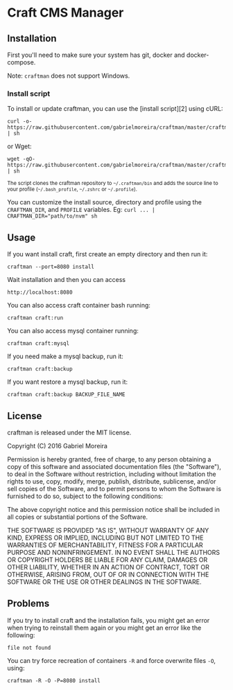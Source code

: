 # Craft CMS Manager

## Installation

First you'll need to make sure your system has git, docker and docker-compose. 

Note: `craftman` does not support Windows.

### Install script

To install or update craftman, you can use the [install script][2] using cURL:

    curl -o- https://raw.githubusercontent.com/gabrielmoreira/craftman/master/craftman_install | sh

or Wget:

    wget -qO- https://raw.githubusercontent.com/gabrielmoreira/craftman/master/craftman_install | sh

<sub>The script clones the craftman repository to `~/.craftman/bin` and adds the source line to your profile (`~/.bash_profile`, `~/.zshrc` or `~/.profile`).</sub>

You can customize the install source, directory and profile using the `CRAFTMAN_DIR`, and `PROFILE` variables.
Eg: `curl ... | CRAFTMAN_DIR="path/to/nvm" sh`


## Usage

If you want install craft, first create an empty directory and then run it:

    craftman --port=8080 install

Wait installation and then you can access

    http://localhost:8080

You can also access craft container bash running:

    craftman craft:run

You can also access mysql container running:

    craftman craft:mysql

If you need make a mysql backup, run it:

    craftman craft:backup

If you want restore a mysql backup, run it:

    craftman craft:backup BACKUP_FILE_NAME


## License

craftman is released under the MIT license.


Copyright (C) 2016 Gabriel Moreira

Permission is hereby granted, free of charge, to any person obtaining a copy of this software and associated documentation files (the "Software"), to deal in the Software without restriction, including without limitation the rights to use, copy, modify, merge, publish, distribute, sublicense, and/or sell copies of the Software, and to permit persons to whom the Software is furnished to do so, subject to the following conditions:

The above copyright notice and this permission notice shall be included in all copies or substantial portions of the Software.

THE SOFTWARE IS PROVIDED "AS IS", WITHOUT WARRANTY OF ANY KIND, EXPRESS OR IMPLIED, INCLUDING BUT NOT LIMITED TO THE WARRANTIES OF MERCHANTABILITY, FITNESS FOR A PARTICULAR PURPOSE AND NONINFRINGEMENT. IN NO EVENT SHALL THE AUTHORS OR COPYRIGHT HOLDERS BE LIABLE FOR ANY CLAIM, DAMAGES OR OTHER LIABILITY, WHETHER IN AN ACTION OF CONTRACT, TORT OR OTHERWISE, ARISING FROM, OUT OF OR IN CONNECTION WITH THE SOFTWARE OR THE USE OR OTHER DEALINGS IN THE SOFTWARE.


## Problems

If you try to install craft and the installation fails, you might get an error when trying to reinstall them again or you might get an error like the following:

    file not found

You can try force recreation of containers `-R` and force overwrite files `-O`, using:

    craftman -R -O -P=8080 install
